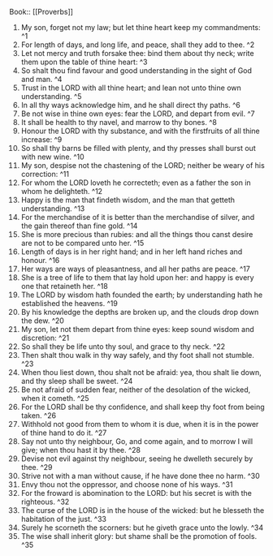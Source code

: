  Book:: [[Proverbs]]
 1. My son, forget not my law; but let thine heart keep my commandments: ^1
 2. For length of days, and long life, and peace, shall they add to thee. ^2
 3. Let not mercy and truth forsake thee: bind them about thy neck; write them upon the table of thine heart: ^3
 4. So shalt thou find favour and good understanding in the sight of God and man. ^4
 5. Trust in the LORD with all thine heart; and lean not unto thine own understanding. ^5
 6. In all thy ways acknowledge him, and he shall direct thy paths. ^6
 7. Be not wise in thine own eyes: fear the LORD, and depart from evil. ^7
 8. It shall be health to thy navel, and marrow to thy bones. ^8
 9. Honour the LORD with thy substance, and with the firstfruits of all thine increase: ^9
 10. So shall thy barns be filled with plenty, and thy presses shall burst out with new wine. ^10
 11. My son, despise not the chastening of the LORD; neither be weary of his correction: ^11
 12. For whom the LORD loveth he correcteth; even as a father the son in whom he delighteth. ^12
 13. Happy is the man that findeth wisdom, and the man that getteth understanding. ^13
 14. For the merchandise of it is better than the merchandise of silver, and the gain thereof than fine gold. ^14
 15. She is more precious than rubies: and all the things thou canst desire are not to be compared unto her. ^15
 16. Length of days is in her right hand; and in her left hand riches and honour. ^16
 17. Her ways are ways of pleasantness, and all her paths are peace. ^17
 18. She is a tree of life to them that lay hold upon her: and happy is every one that retaineth her. ^18
 19. The LORD by wisdom hath founded the earth; by understanding hath he established the heavens. ^19
 20. By his knowledge the depths are broken up, and the clouds drop down the dew. ^20
 21. My son, let not them depart from thine eyes: keep sound wisdom and discretion: ^21
 22. So shall they be life unto thy soul, and grace to thy neck. ^22
 23. Then shalt thou walk in thy way safely, and thy foot shall not stumble. ^23
 24. When thou liest down, thou shalt not be afraid: yea, thou shalt lie down, and thy sleep shall be sweet. ^24
 25. Be not afraid of sudden fear, neither of the desolation of the wicked, when it cometh. ^25
 26. For the LORD shall be thy confidence, and shall keep thy foot from being taken. ^26
 27. Withhold not good from them to whom it is due, when it is in the power of thine hand to do it. ^27
 28. Say not unto thy neighbour, Go, and come again, and to morrow I will give; when thou hast it by thee. ^28
 29. Devise not evil against thy neighbour, seeing he dwelleth securely by thee. ^29
 30. Strive not with a man without cause, if he have done thee no harm. ^30
 31. Envy thou not the oppressor, and choose none of his ways. ^31
 32. For the froward is abomination to the LORD: but his secret is with the righteous. ^32
 33. The curse of the LORD is in the house of the wicked: but he blesseth the habitation of the just. ^33
 34. Surely he scorneth the scorners: but he giveth grace unto the lowly. ^34
 35. The wise shall inherit glory: but shame shall be the promotion of fools. ^35
